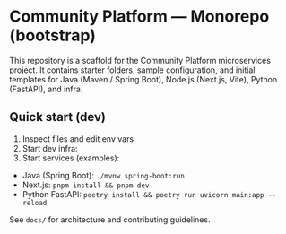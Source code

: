 # Community Platform — Monorepo (bootstrap)

This repository is a scaffold for the Community Platform microservices project.
It contains starter folders, sample configuration, and initial templates for
Java (Maven / Spring Boot), Node.js (Next.js, Vite), Python (FastAPI), and infra.

## Quick start (dev)
1. Inspect files and edit env vars
2. Start dev infra:
3. Start services (examples):
- Java (Spring Boot): `./mvnw spring-boot:run`
- Next.js: `pnpm install && pnpm dev`
- Python FastAPI: `poetry install && poetry run uvicorn main:app --reload`

See `docs/` for architecture and contributing guidelines.
